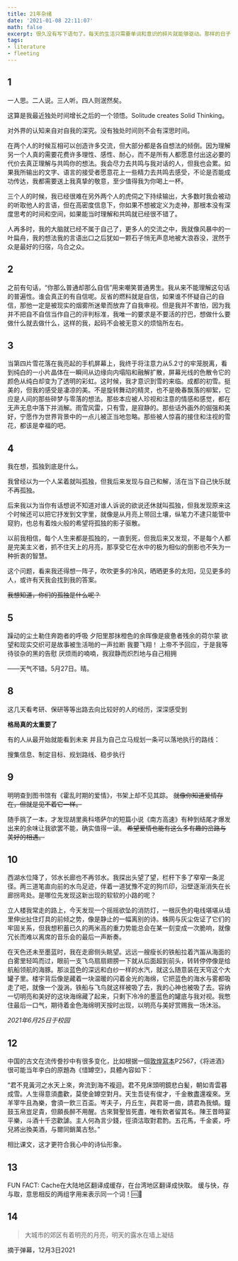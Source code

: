 ```yaml
---
title: 21年杂绪
date: '2021-01-08 22:11:07'
math: false
excerpt: 很久没有写下语句了。每天的生活只需要单词和意识的碎片就能够驱动。那样的日子我觉得是浪费了的。我只是想把支离破碎的思绪，在这个地方放一放。
tags:
- literature
- fleeting
---
```


## 1

一人思。二人说。三人听。四人则泯然矣。

这算是我最近独处时间增长之后的一个领悟。Solitude creates Solid Thinking。

对外界的认知来自对自我的深究。没有独处时间则不会有深思时间。

在两个人的时候互相可以创造许多交流，但大部分都是各自想法的倾倒。因为理解另一个人真的需要花费许多理性、感性、耐心，而不是所有人都愿意付出这必要的代价去真正理解与共鸣你的想法。我会尽力去共鸣与我对话的人，但我也会累。如果我所输出的文字、语言的接受者愿意花上一些精力去共鸣去感受，不论是否能成功传达，我都需要送上我真挚的敬意，至少值得我为你喝上一杯。

三个人的时候，我已经很难在另外两个人的虎伺之下持续输出，大多数时我会被动的听取他人的言语，但在高密度信息下，你如果不想被定义为走神，那根本没有深度思考的时间和空间，如果能当时理解和共鸣就已经很不错了。

人再多时，我的大脑就已经不属于自己了，更多人的交流之中，我就像风暴中的一叶扁舟，我的想法我的言语出口之后犹如一颗石子悄无声息地被大浪吞没，泯然于众是最好的归宿，乌合之众。

## 2

之前有句话，“你那么普通却那么自信”用来嘲笑普通男生。我从来不能理解这句话的普遍性。谁会真正的有自信呢。反省的燃料就是自信，如果谁不怀疑自己的自信，那他一定是被现实的烟雾所迷晕而放弃了自我审视。但是我并不害怕，因为我并不把自不自信当作自己的评判标准，我唯一的要求是不要活的拧巴，想做什么要做什么就去做什么，这样的我，起码不会被无意义的烦恼所左右。

## 3

当第四片雪花落在我亮起的手机屏幕上，我终于将注意力从5.2寸的牢笼脱离，看到纯白的一小片晶体在一瞬间从边缘向内塌陷和融解扩散，屏幕光线的色散令它的颜色从纯白却变为了透明的彩虹。这时候，我才意识到雪的来临。成都的初雪。挺美的，但我的感受是凄凉的美。不是旋转舞动的精灵，也不是晚春飘落的柳絮，它应是人间的那些碎梦与零落的想法。那些本应被人珍视和注意的情感和感觉，都在无声无息中落下并消解。雨雪风雷，只有雪，是寂静的。那些话外画外的倔强和美好，宁愿作为世界背景中的一点儿被正当地忽略。那些被人惊喜的接住和注视的雪花，都该是幸福的吧。

## 4

我在想，孤独到底是什么。

我曾经以为一个人呆着就叫孤独，但我后来发现与自己和解，活在当下自己快乐就不再孤独。

后来我以为当你有话想说不知道对谁人诉说的欲说还休就叫孤独，但我发现原来这个时候还可以把它抒发到文字里，就像是从月亮上带回土壤，纵笔力不逮只能管中窥豹，也总有着烛火般的希望将孤独的影子驱散。

以前我相信，每个人生来都是孤独的，一直到死，但我后来又发现，不是每个人都是完美主义者，抓不住天上的月亮，那享受它在水中的极为相似的倒影也不失为一种折衷的智慧。

这个问题，看来我还得想一阵子，吹吹更多的冷风，晒晒更多的太阳，见见更多的人，或许有天我会找到我的答案。

~~我想知道，你们的孤独是什么呢？~~

## 5
躁动的尘土勒住奔跑者的呼吸
夕阳里那抹橙色的余晖像是疲惫者残余的荷尔蒙
欲望和现实交织可是故事被生活啪的一声拉断
我要飞翔！
上帝不予回应，于是我等待驳杂的黑的告慰
厌烦雨的喃喃，我寂静而炽烈地与自己相拥


——天气不错。5月27日。晴。

## 8

这几天看考研、保研等等出路去向比较好的人的经历，深深感受到

**格局真的太重要了**

有的人从最开始就能看到未来
并且为自己立马规划一条可以落地执行的路线：

搜集信息、制定目标、规划路线、稳步执行

## 9

明明查到图书馆有《霍乱时期的爱情》，书架上却不见其踪。
~~就像你知道爱情存在，但就是见不着它一样。~~

随手挑了一本，才发现胡里奥科塔萨尔的短篇小说《南方高速》有种到结尾才爆发出来的余味让我欲罢不能，确实值得一读。
~~希望爱情也能有这么多有趣的岔路与美好的相遇。~~

## 10

西湖水位降了，邻水长廊也不再邻水。我探出头望了望，栏杆下多了窄窄一条泥径。两三道笔直向前的水鸟足迹，伴着一道犹豫不定的狗爪印，沿壁逐渐消失在长廊拐弯处。是哪位先发现这新出现的软软的小路的呢？

立人楼我常走的路上，今天发现一个摇摇欲坠的消防灯，一根灰色的电线堪堪从墙里伸出扯住灯具的前倾之势，像是静止的一幅离别的诗。蛛网与灰尘佐证了它们的牢固关系，但我想积蓄已久的两米高的重力势能总会在某一刻变成一次脆响，就像冗长而难以离席的音乐会的最后一声断奏。

在天色还未至墨蓝时，我在走廊侧头眺望。远远一艘瘦长的铁船拉着汽笛从海面的白雾里轻鸣而过，眼前一支飞鸟扇扇翅膀一下就从后面超到前头，转转停停像是给航船领航的海豚。那淡蓝色的深远和白纱一样的水汽，就这么随意装在天穹这个大罐子里。楼宇背后像是藏着一块温暖的闪着金光的海绵，它把蓝色的海水与雾都吸走了吧，就像一个漩涡，铁船与飞鸟就这样被吸了去，我的心神也被吸了去。容纳一切明亮和美好的这块海绵藏了起来，只剩下冷冷的墨蓝色的罐底与我对视。我憋住最后一口气，期待着金色海绵明天按时出现，以明亮与美好赏赐我一场沐浴。

*2021年6月25日于校园*

## 12

中国的古文在流传誊抄中有很多变化，比如根据一個[敦煌寫本](https://www.douban.com/note/702324257/)P2567，《将进酒》很可能当年李白的原題為《惜罇空》，具體內容如下：

“君不見黃河之水天上來，奔流到海不複迴。君不見床頭明鏡悲白髪，朝如青雲暮成雪。人生得意須盡歡，莫使金罇空對月。天生吾徒有俊才，千金散盡還複來。烹羊宰牛且為樂，會須一飲三百盃。岑夫子，丹丘生，與君哥一曲，請君為我傾。鐘鼓玉帛豈足貴，但願長醉不用醒。古來賢聖皆死盡，唯有飲者留其名。陳王昔時宴平樂，斗酒十千恣歡謔。主人何為言少錢，徑須沽取對君酌。五花馬，千金裘，呼兒將出換美酒，与爾同銷萬古愁。” 

相比课文，这才更符合我心中的诗仙形象。

## 13

FUN FACT:
Cache在大陆地区翻译成缓存，在台湾地区翻译成快取。
缓与快，存与取，意思相反的两组字用来表示同一个词！🆒🤨

## 14

> 大城市的郊区有着明亮的月亮，明天的露水在墙上凝结

摘于弹幕，12月3日2021